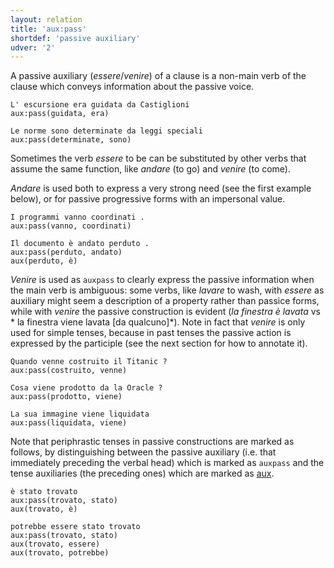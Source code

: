 ```yaml
---
layout: relation
title: 'aux:pass'
shortdef: 'passive auxiliary'
udver: '2'
---
```


A passive auxiliary (*essere*/*venire*) of a clause is a non-main verb of the clause which conveys information about the passive voice. 

~~~ sdparse
L' escursione era guidata da Castiglioni
aux:pass(guidata, era)
~~~
~~~ sdparse
Le norme sono determinate da leggi speciali
aux:pass(determinate, sono)
~~~

Sometimes the verb *essere* to be can be substituted by other verbs that assume the same function, like *andare* (to go) and *venire* (to come). 

*Andare* is used both to express a very strong need (see the first example below), or for passive progressive forms with an impersonal value.

~~~ sdparse
I programmi vanno coordinati .
aux:pass(vanno, coordinati)
~~~
~~~ sdparse
Il documento è andato perduto .
aux:pass(perduto, andato)
aux(perduto, è)
~~~

*Venire* is used as <code>auxpass</code> to clearly express the passive information when the main verb is ambiguous: some verbs, like *lavare* to wash, with *essere* as auxiliary might seem a description of a property rather than passice forms, while with *venire* the passive construction is evident (*la finestra è lavata* vs * la finestra viene lavata [da qualcuno]*). Note in fact that *venire* is only used for simple tenses, because in past tenses the passive action is expressed by the participle (see the next section for how to annotate it).

~~~ sdparse
Quando venne costruito il Titanic ?
aux:pass(costruito, venne)
~~~
~~~ sdparse
Cosa viene prodotto da la Oracle ?
aux:pass(prodotto, viene)
~~~
~~~ sdparse
La sua immagine viene liquidata
aux:pass(liquidata, viene)
~~~

Note that periphrastic tenses in passive constructions are marked as follows, by distinguishing between the passive auxiliary (i.e. that immediately preceding the verbal head) which is marked as <code>auxpass</code> and the tense auxiliaries (the preceding ones) which are marked as [aux]().

~~~ sdparse
è stato trovato
aux:pass(trovato, stato)
aux(trovato, è)
~~~
~~~ sdparse
potrebbe essere stato trovato
aux:pass(trovato, stato)
aux(trovato, essere)
aux(trovato, potrebbe)
~~~
<!-- Interlanguage links updated Pá kvě 14 11:08:52 CEST 2021 -->
